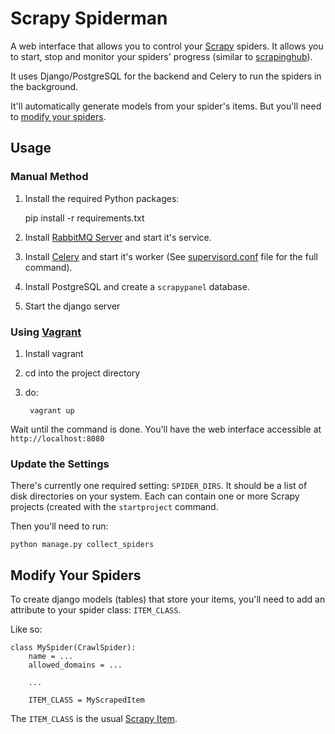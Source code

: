 # Scrapy Spiderman #


A web interface that allows you to control your [Scrapy](http://scrapy.org/) spiders.
It allows you to start, stop and monitor your spiders' progress (similar to [scrapinghub](http://www.scrapinghub.com/)).

It uses Django/PostgreSQL for the backend and Celery to run the spiders in the background.

It'll automatically generate models from your spider's items. But you'll need to [modify your spiders](#modify-your-spiders).

## Usage ##
    
### Manual Method ###

1. Install the required Python packages:
   
   
    pip install -r requirements.txt

2. Install [RabbitMQ Server](https://www.rabbitmq.com/) and start it's service.
3. Install [Celery](http://www.celeryproject.org/) and start it's worker (See [supervisord.conf](scrapy-spiderman/supervisord.conf)
file for the full command).
4. Install PostgreSQL and create a `scrapypanel` database.
5. Start the django server


### Using [Vagrant](https://www.vagrantup.com/) ###

1. Install vagrant
2. cd into the project directory
3. do:
    
        vagrant up

Wait until the command is done. You'll have the web interface accessible at `http://localhost:8080`

### Update the Settings ###

There's currently one required setting: `SPIDER_DIRS`.
It should be a list of disk directories on your system. Each can contain one or more Scrapy projects (created with the 
`startproject` command.

Then you'll need to run:

    python manage.py collect_spiders

## Modify Your Spiders ##

To create django models (tables) that store your items, you'll need to add an attribute to your spider class:
`ITEM_CLASS`.

Like so:

    class MySpider(CrawlSpider):
        name = ...
        allowed_domains = ...
        
        ...
    
        ITEM_CLASS = MyScrapedItem

The `ITEM_CLASS` is the usual [Scrapy Item](http://doc.scrapy.org/en/latest/topics/items.html#scrapy.item.Item).
